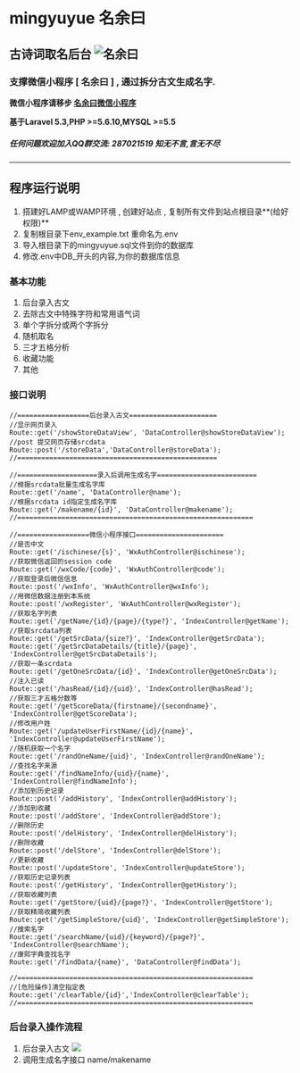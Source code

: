 # mingyuyue 名余曰
## 古诗词取名后台 ![名余曰](https://ws3.sinaimg.cn/large/006tKfTcgy1fhjge4gnnij308y08y0tb.jpg)

 
### 支撑微信小程序 [ 名余曰 ] , 通过拆分古文生成名字.
**微信小程序请移步 [名余曰微信小程序](https://github.com/cuiwang/wx_mingyuyue)**

**基于Laravel 5.3,PHP >=5.6.10,MYSQL >=5.5**

##### 任何问题欢迎加入QQ群交流: **287021519** 知无不言,言无不尽
-------
## 程序运行说明
1. 搭建好LAMP或WAMP环境 , 创建好站点 , 复制所有文件到站点根目录**(给好权限)**
2. 复制根目录下env_example.txt 重命名为.env
3. 导入根目录下的mingyuyue.sql文件到你的数据库
4. 修改.env中DB_开头的内容,为你的数据库信息
### 基本功能
1. 后台录入古文
2. 去除古文中特殊字符和常用语气词
3. 单个字拆分或两个字拆分
4. 随机取名
5. 三才五格分析
6. 收藏功能
7. 其他

### 接口说明

```
//==================后台录入古文======================
//显示网页录入
Route::get('/showStoreDataView', 'DataController@showStoreDataView');
//post 提交网页存储srcdata
Route::post('/storeData','DataController@storeData');
//==================================================

//====================录入后调用生成名字=========================
//根据srcdata批量生成名字库
Route::get('/name', 'DataController@name');
//根据srcdata id指定生成名字库
Route::get('/makename/{id}', 'DataController@makename');
//===========================================================

//==================微信小程序接口======================
//是否中文
Route::get('/ischinese/{s}', 'WxAuthController@ischinese');
//获取微信返回的session code
Route::get('/wxCode/{code}', 'WxAuthController@code');
//获取登录后微信信息
Route::post('/wxInfo', 'WxAuthController@wxInfo');
//用微信数据注册到本系统
Route::post('/wxRegister', 'WxAuthController@wxRegister');
//获取名字列表
Route::get('/getName/{id}/{page}/{type?}', 'IndexController@getName');
//获取srcdata列表
Route::get('/getSrcData/{size?}', 'IndexController@getSrcData');
Route::get('/getSrcDataDetails/{title}/{page}', 'IndexController@getSrcDataDetails');
//获取一条scrdata
Route::get('/getOneSrcData/{id}', 'IndexController@getOneSrcData');
//注入已读
Route::get('/hasRead/{id}/{uid}', 'IndexController@hasRead');
//获取三才五格分数等
Route::get('/getScoreData/{firstname}/{secondname}', 'IndexController@getScoreData');
//修改用户姓
Route::get('/updateUserFirstName/{id}/{name}', 'IndexController@updateUserFirstName');
//随机获取一个名字
Route::get('/randOneName/{uid}', 'IndexController@randOneName');
//查找名字来源
Route::get('/findNameInfo/{uid}/{name}', 'IndexController@findNameInfo');
//添加到历史记录
Route::post('/addHistory', 'IndexController@addHistory');
//添加到收藏
Route::post('/addStore', 'IndexController@addStore');
//删除历史
Route::post('/delHistory', 'IndexController@delHistory');
//删除收藏
Route::post('/delStore', 'IndexController@delStore');
//更新收藏
Route::post('/updateStore', 'IndexController@updateStore');
//获取历史记录列表
Route::post('/getHistory', 'IndexController@getHistory');
//获取收藏列表
Route::get('/getStore/{uid}/{page?}', 'IndexController@getStore');
//获取精简收藏列表
Route::get('/getSimpleStore/{uid}', 'IndexController@getSimpleStore');
//搜索名字
Route::get('/searchName/{uid}/{keyword}/{page?}', 'IndexController@searchName');
//康熙字典查找名字
Route::get('/findData/{name}', 'DataController@findData');

//===========================================================
//[危险操作]清空指定表
Route::get('/clearTable/{id}','IndexController@clearTable');
//===========================================================
```
### 后台录入操作流程
1. 后台录入古文 ![](https://ws3.sinaimg.cn/large/006tKfTcgy1fhjfx5autej30u00l6wfq.jpg)
2. 调用生成名字接口 name/makename



